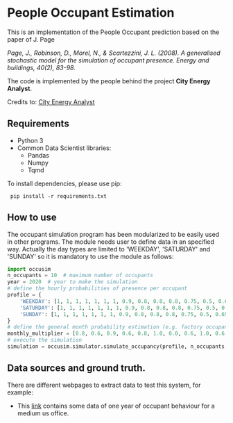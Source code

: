 # People Occupant Estimation

This is an implementation of the People Occupant prediction based on the paper of J. Page

_Page, J., Robinson, D., Morel, N., & Scartezzini, J. L. (2008). A generalised stochastic model for the 
simulation of occupant presence. Energy and buildings, 40(2), 83-98._

The code is implemented by the people behind the project __City Energy Analyst__.

Credits to:
[City Energy Analyst](https://zenodo.org/record/1487867)


## Requirements

* Python 3
* Common Data Scientist libraries:
    * Pandas
    * Numpy
    * Tqmd
    
To install dependencies, please use pip:

``` pip install -r requirements.txt```

## How to use

The occupant simulation program has been modularized to be easily used in other programs. 
The module needs user to define data in an specified way. Actually the day types are limited to 'WEEKDAY', 'SATURDAY' 
and 'SUNDAY' so it is mandatory to use the module as follows:

```python
import occusim
n_occupants = 10  # maximum number of occupants
year = 2020  # year to make the simulation
# define the hourly probabilities of presence per occupant
profile = {
    'WEEKDAY': [1, 1, 1, 1, 1, 1, 1, 0.9, 0.8, 0.8, 0.8, 0.75, 0.5, 0.65, 0.7, 0.67, 0.78, 0.85, 0.9, 0.95, 1, 1, 1, 1],
    'SATURDAY': [1, 1, 1, 1, 1, 1, 1, 0.9, 0.8, 0.8, 0.8, 0.75, 0.5, 0.65, 0.7, 0.67, 0.78, 0.85, 0.9, 0.95, 1, 1, 1, 1],
    'SUNDAY': [1, 1, 1, 1, 1, 1, 1, 0.9, 0.8, 0.8, 0.8, 0.75, 0.5, 0.65, 0.7, 0.67, 0.78, 0.85, 0.9, 0.95, 1, 1, 1, 1],
}
# define the general month probability estimation (e.g. factory occupancy probabilities are not the same in March and August)
monthly_multiplier = [0.8, 0.6, 0.9, 0.6, 0.8, 1.0, 0.0, 0.6, 1.0, 0.6, 0.9, 0.6]  
# execute the simulation 
simulation = occusim.simulator.simulate_occupancy(profile, n_occupants, year, monthly_multiplier, )
```
 
## Data sources and ground truth.

There are different webpages to extract data to test this system, for example:

* This [link](https://openei.org/datasets/dataset/one-year-behavior-environment-data-for-medium-office) contains some
data of one year of occupant behaviour for a medium us office.